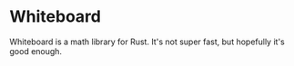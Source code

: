 # Whiteboard

Whiteboard is a math library for Rust. It's not super fast, but hopefully it's good enough.